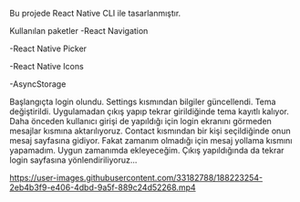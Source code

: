 
Bu projede React Native CLI ile tasarlanmıştır.

Kullanılan paketler
-React Navigation 

-React Native Picker

-React Native Icons

-AsyncStorage


Başlangıçta login olundu. Settings kısmından bilgiler güncellendi. Tema değiştirildi. Uygulamadan çıkış yapıp tekrar girildiğinde tema kayıtlı kalıyor. Daha önceden kullanıcı girişi de yapıldığı için login ekranını görmeden mesajlar kısmına aktarılıyoruz. Contact kısmından bir kişi seçildiğinde onun mesaj sayfasına gidiyor. Fakat zamanım olmadığı için mesaj yollama kısmını yapamadım. Uygun zamanımda ekleyeceğim. Çıkış yapıldığında da tekrar login sayfasına yönlendiriliyoruz...



https://user-images.githubusercontent.com/33182788/188223254-2eb4b3f9-e406-4dbd-9a5f-889c24d52268.mp4

